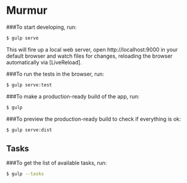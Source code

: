 # Murmur
###To start developing, run:

```sh
$ gulp serve
```

This will fire up a local web server, open http://localhost:9000 in your default browser and watch files for changes, reloading the browser automatically via [LiveReload].

###To run the tests in the browser, run:

```sh
$ gulp serve:test
```

###To make a production-ready build of the app, run:

```sh
$ gulp
```

###To preview the production-ready build to check if everything is ok:

```sh
$ gulp serve:dist
```

## Tasks

###To get the list of available tasks, run:

```sh
$ gulp --tasks
```
